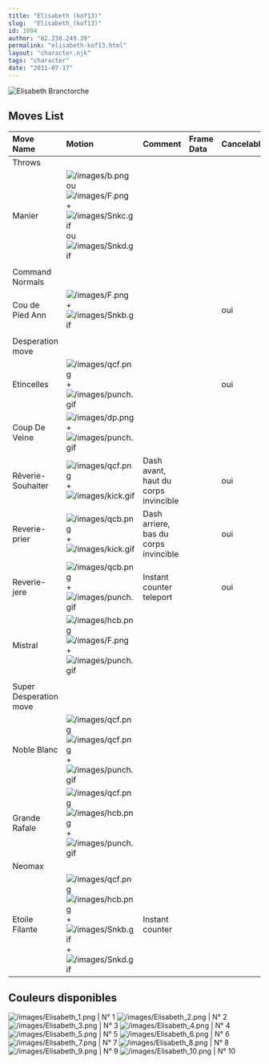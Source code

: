 ```yaml
---
title: "Elisabeth (kof13)"
slug:  "Elisabeth_(kof13)"
id: 1094
author: "82.238.249.39"
permalink: "elisabeth-kof13.html"
layout: "character.njk"
tags: "character"
date: "2011-07-17"
---
```



![Elisabeth Branctorche
](/images/Elisabethkof13.gif "Elisabeth Branctorche ")

## Moves List

| Move Name              | Motion                                                                                                                                                             | Comment                               | Frame Data | Cancelable | Damage LOW/HIGH/EX |
|:-----------------------|:-------------------------------------------------------------------------------------------------------------------------------------------------------------------|:--------------------------------------|:-----------|:-----------|:-------------------|
| Throws                 |                                                                                                                                                                    |                                       |            |            |                    |
| Manier                 | ![](/images/b.png "/images/b.png")ou ![](/images/F.png "/images/F.png") + ![](/images/Snkc.gif "/images/Snkc.gif") ou ![](/images/Snkd.gif "/images/Snkd.gif")     |                                       |            |            | 100                |
|                        |                                                                                                                                                                    |                                       |            |            |                    |
| Command Normals        |                                                                                                                                                                    |                                       |            |            |                    |
| Cou de Pied Ann        | ![](/images/F.png "/images/F.png") + ![](/images/Snkb.gif "/images/Snkb.gif")                                                                                      |                                       |            | oui        | 50                 |
|                        |                                                                                                                                                                    |                                       |            |            |                    |
| Desperation move       |                                                                                                                                                                    |                                       |            |            |                    |
| Etincelles             | ![](/images/qcf.png "/images/qcf.png") +![](/images/punch.gif "/images/punch.gif")                                                                                 |                                       |            | oui        | 70/55x2/60x3       |
| Coup De Veine          | ![](/images/dp.png "/images/dp.png") +![](/images/punch.gif "/images/punch.gif")                                                                                   |                                       |            |            | 60/80              |
| Rêverie-Souhaiter      | ![](/images/qcf.png "/images/qcf.png") +![](/images/kick.gif "/images/kick.gif")                                                                                   | Dash avant, haut du corps invincible  |            | oui        | 0                  |
| Reverie-prier          | ![](/images/qcb.png "/images/qcb.png") +![](/images/kick.gif "/images/kick.gif")                                                                                   | Dash arriere, bas du corps invincible |            | oui        | 0                  |
| Reverie-jere           | ![](/images/qcb.png "/images/qcb.png") +![](/images/punch.gif "/images/punch.gif")                                                                                 | Instant counter teleport              |            | oui        | 0                  |
| Mistral                | ![](/images/hcb.png "/images/hcb.png")![](/images/F.png "/images/F.png") +![](/images/punch.gif "/images/punch.gif")                                               |                                       |            |            | 150/100            |
|                        |                                                                                                                                                                    |                                       |            |            |                    |
| Super Desperation move |                                                                                                                                                                    |                                       |            |            |                    |
| Noble Blanc            | ![](/images/qcf.png "/images/qcf.png") ![](/images/qcf.png "/images/qcf.png") +![](/images/punch.gif "/images/punch.gif")                                          |                                       |            |            | 18x10/20x14+60     |
| Grande Rafale          | ![](/images/qcf.png "/images/qcf.png") ![](/images/hcb.png "/images/hcb.png") +![](/images/punch.gif "/images/punch.gif")                                          |                                       |            |            | 40+10x13+30        |
| Neomax                 |                                                                                                                                                                    |                                       |            |            |                    |
| Etoile Filante         | ![](/images/qcf.png "/images/qcf.png")![](/images/hcb.png "/images/hcb.png") + ![](/images/Snkb.gif "/images/Snkb.gif") + ![](/images/Snkd.gif "/images/Snkd.gif") | Instant counter                       |            |            | 25x19              |

## Couleurs disponibles

![](/images/Elisabeth_1.png "/images/Elisabeth_1.png") \| N° 1
![](/images/Elisabeth_2.png "/images/Elisabeth_2.png") \| N° 2
![](/images/Elisabeth_3.png "/images/Elisabeth_3.png") \| N° 3
![](/images/Elisabeth_4.png "/images/Elisabeth_4.png") \| N° 4
![](/images/Elisabeth_5.png "/images/Elisabeth_5.png") \| N° 5
![](/images/Elisabeth_6.png "/images/Elisabeth_6.png") \| N° 6
![](/images/Elisabeth_7.png "/images/Elisabeth_7.png") \| N° 7
![](/images/Elisabeth_8.png "/images/Elisabeth_8.png") \| N° 8
![](/images/Elisabeth_9.png "/images/Elisabeth_9.png") \| N° 9
![](/images/Elisabeth_10.png "/images/Elisabeth_10.png") \| N° 10
